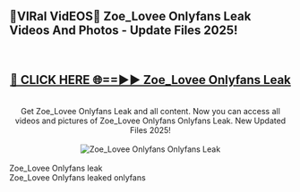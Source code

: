 <h2>🔴VIRal VidEOS🔴 Zoe_Lovee Onlyfans Leak Videos And Photos - Update Files 2025!</h2>
<br>
<div align="center">
<h2><a href="https://213.232.235.80/live/video.php?q=zoe_lovee-onlyfans" rel="nofollow">🔴 CLICK HERE 🌐==►► Zoe_Lovee Onlyfans Leak</a></h2>
<br>
Get Zoe_Lovee Onlyfans Leak and all content. Now you can access all videos and pictures of Zoe_Lovee Onlyfans Onlyfans Leak. New Updated Files 2025!
<br>
<br>
<a href="https://213.232.235.80/live/video.php?q=zoe_lovee-onlyfans" rel="nofollow" data-target="animated-image.originalLink"><img src="https://i.imgur.com/dJHk4Zq.gif" alt="Zoe_Lovee Onlyfans Onlyfans Leak" style="max-width: 100%; display: inline-block;" data-target="animated-image.originalImage"></a>
</div>
<br>
Zoe_Lovee Onlyfans leak<br>
Zoe_Lovee Onlyfans leaked onlyfans
